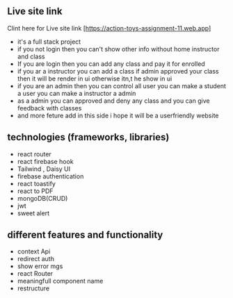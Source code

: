 ## Live site link

Clint here for Live site link [https://action-toys-assignment-11.web.app]

- it's a full stack project 
- if you not login then you can't show other info without home instructor and class
- If you are login then you can add any class and pay it for enrolled 
- if you ar a instructor you can add a class if admin approved your class then it will be render in ui otherwise itn,t he show in ui 
- if you are an admin then you can control all user you can make a student a user you can make a instructor a admin 
- as a admin you can approved and deny any class and you can give feedback with classes 
- and more feture add in this side i hope it will be a userfriendly website

## technologies (frameworks, libraries)

- react router
- react firebase hook
- Tailwind , Daisy UI
- firebase authentication
- react toastify
- react to PDF
- mongoDB(CRUD)
- jwt
- sweet alert

## different features and functionality

- context Api
- redirect auth
- show error mgs
- react Router
- meaningfull component name
- restructure
